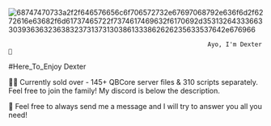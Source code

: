 ![68747470733a2f2f646576656c6f706572732e67697068792e636f6d2f6272616e63682f6d61737465722f7374617469632f6170692d35313264333663303936363236383237313731303861333862626235633537642e676966](https://user-images.githubusercontent.com/115661959/195425182-dd99133c-dd29-4c71-ba5d-ed20d00718ef.gif)


                                                           Ayo, I'm Dexter 👋
#Here_To_Enjoy
Dexter

👨‍💼 Currently sold over - 145+ QBCore server files & 310 scripts separately. Feel free to join the family!
My discord is below the description.

💬 Feel free to always send me a message and I will try to answer you all you need!
